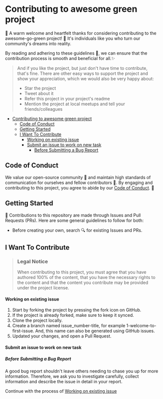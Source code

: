 # Contributing to awesome green project

🎉 A warm welcome and heartfelt thanks for considering contributing to the awesome-go-green project! 🌳 It's individuals like you who turn our community's dreams into reality.

By reading and adhering to these guidelines 📃, we can ensure that the contribution process is smooth and beneficial for all.✨

> And if you like the project, but just don't have time to contribute, that's fine. There are other easy ways to support the project and show your appreciation, which we would also be very happy about:
> - Star the project
> - Tweet about it
> - Refer this project in your project's readme
> - Mention the project at local meetups and tell your friends/colleagues

- [Contributing to awesome green project](#contributing-to-awesome-green-project)
  - [Code of Conduct](#code-of-conduct)
  - [Getting Started](#getting-started)
  - [I Want To Contribute](#i-want-to-contribute)
      - [Working on existing issue](#working-on-existing-issue)
      - [Submit an issue to work on new task](#submit-an-issue-to-work-on-new-task)
        - [Before Submitting a Bug Report](#before-submitting-a-bug-report)

## Code of Conduct

We value our open-source community 👥 and maintain high standards of communication for ourselves and fellow contributors 🤝. By engaging and contributing to this project, you agree to abide by our [Code of Conduct](./CODE-OF-CONDUCT.md). 📜

## Getting Started

🔄 Contributions to this repository are made through Issues and Pull Requests (PRs). Here are some general guidelines to follow for both:

- Before creating your own, search 🔍 for existing Issues and PRs.

## I Want To Contribute

> ### Legal Notice <!-- omit in toc -->
> When contributing to this project, you must agree that you have authored 100% of the content, that you have the necessary rights to the content and that the content you contribute may be provided under the project license.

#### Working on existing issue

1. Start by forking the project by pressing the fork icon on GitHub.
2. If the project is already forked, make sure to keep it synced.
3. Clone the project locally.
4. Create a branch named issue_number-title, for example 1-welcome-to-first-issue. And, this name can also be generated using GitHub issues.
5. Updated your changes, and open a Pull Request.

#### Submit an issue to work on new task

#####  Before Submitting a Bug Report

A good bug report shouldn't leave others needing to chase you up for more information. Therefore, we ask you to investigate carefully, collect information and describe the issue in detail in your report.

Continue with the process of [Working on existing issue](#working-on-existing-issue)
